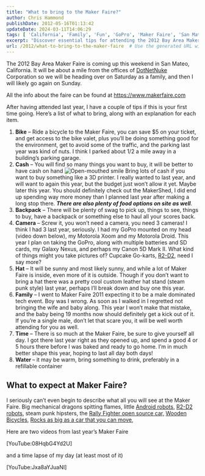 ```yaml
---
title: "What to bring to the Maker Faire?"
author: Chris Hammond
publishDate: 2012-05-16T01:13:42
updateDate: 2024-03-11T14:06:29
tags: [ 'California', 'Family', 'Fun', 'GoPro', 'Maker Faire', 'San Mateo' ]
excerpt: "Discover essential tips for attending the 2012 Bay Area Maker Faire in San Mateo, California. From biking to bringing cash and a camera, prep for a fun-filled day of creativity and innovation."
url: /2012/what-to-bring-to-the-maker-faire  # Use the generated URL with year
---
```

<p>The 2012 Bay Area Maker Faire is coming up this weekend in San Mateo, California. It will be about a mile from the offices of <a href="https://www.dotnetnuke.com" target="_blank">DotNetNuke</a> Corporation so we will be heading over on Saturday as a family, and then I will likely go again on Sunday.</p>  <p>All the info about the faire can be found at <a href="https://www.makerfaire.com">https://www.makerfaire.com</a> </p>  <p>After having attended last year, I have a couple of tips if this is your first time going. Here’s a list of what to bring, along with an explanation for each item.</p>  <ol>   <li><strong>Bike</strong> – Ride a bicycle to the Maker Faire, you can save $5 on your ticket, and get access to the bike valet, plus you’ll be doing something good for the environment, get to avoid some of the traffic, and the parking last year was kind of nuts. I think I parked about 1/2 a mile away in a building’s parking garage.</li>    <li><strong>Cash</strong> – You will find so many things you want to buy, it will be better to have cash on hand <img style="border-bottom-style: none; border-left-style: none; border-top-style: none; border-right-style: none" class="wlEmoticon wlEmoticon-openmouthedsmile" alt="Open-mouthed smile" src="/assets/images/PublishThumbnails//windows-live-writer/what-to-bring-to-the-maker-faire_133b3/wlemoticon-openmouthedsmile_2.png" /> Bring lots of cash if you want to buy something like a 3D printer. I really wanted to last year, and will want to again this year, but the budget just won’t allow it yet. Maybe later this year. You should definitely check out the MakerShed, I did end up spending way more money than I planned last year after making a long stop there. <strong><em>There are also plenty of food options on site as well</em></strong>.</li>    <li><strong>Backpack</strong> – There will be plenty of swag to pick up, things to see, things to buy, have a backpack or something else to haul all your scores back.</li>    <li><strong>Camera</strong> – Screw it, you won’t need a camera, you need 3 cameras! I think I had 3 last year, seriously. I had my GoPro mounted on my head (video down below), my Motorola Xoom and my Motorola Droid. This year I plan on taking the GoPro, along with multiple batteries and SD cards, my Galaxy Nexus, and perhaps my Canon 5D Mark II. What kind of things might you take pictures of? Cupcake Go-karts, <a href="https://www.flickr.com/photos/chammond/5745009369/in/set-72157626651335407" target="_blank">R2-D2</a>, need I say more?</li>    <li><strong>Hat</strong> – It will be sunny and most likely sunny, and while a lot of Maker Faire is inside, even more of it is outside. Though if you don’t want to bring a hat there was a pretty cool custom leather hat stand (steam punk style) last year, perhaps I’ll break down and buy one this year.</li>    <li><strong>Family</strong> – I went to Maker Faire 2011 expecting it to be a male dominated tech event. Boy was I wrong. As soon as I walked in I regretted not bringing the wife and baby along. This year I won’t make that mistake, and the baby being 19 months now should definitely get a kick out of it. If you’re a single male, don’t let that scare you, it will be well worth attending for you as well. </li>    <li><strong>Time</strong> – There is so much at the Maker Faire, be sure to give yourself all day. I got there last year right as they opened up, and spend a good 4 or 5 hours there before I was baked and ready to go home. I’m in much better shape this year, hoping to last all day both days!</li>    <li><strong>Water </strong>– it may be warm, bring something to drink, preferably in a refillable container</li> </ol>  <h2>What to expect at Maker Faire?</h2>  <p>I seriously can’t even begin to describe what all you will see at the Maker Faire. Big mechanical dragons spitting flames, little <a href="https://www.flickr.com/photos/chammond/5745333943/in/set-72157626651335407" target="_blank">Android robots</a>, <a href="https://www.flickr.com/photos/chammond/5745012099/in/set-72157626651335407" target="_blank">R2-D2 robots</a>, steam punk hipsters, the <a href="https://www.flickr.com/photos/chammond/5743343171/" target="_blank">Rally Fighter open source car,</a>&#160;<a href="https://www.flickr.com/photos/chammond/5745878792/in/set-72157626651335407" target="_blank">Wooden Bicycles</a>, <a href="https://www.flickr.com/photos/chammond/5745329773/in/set-72157626651335407" target="_blank">Rocks as big as a car that you can move</a>, </p>  <p>Here are two videos from last year’s Maker Faire</p>  <p>[YouTube:08HqbG4Yd2U]</p>  <p>and a time lapse of my day (at least most of it)</p>  <p>[YouTube:Jxa8aYJuaNI]</p>


